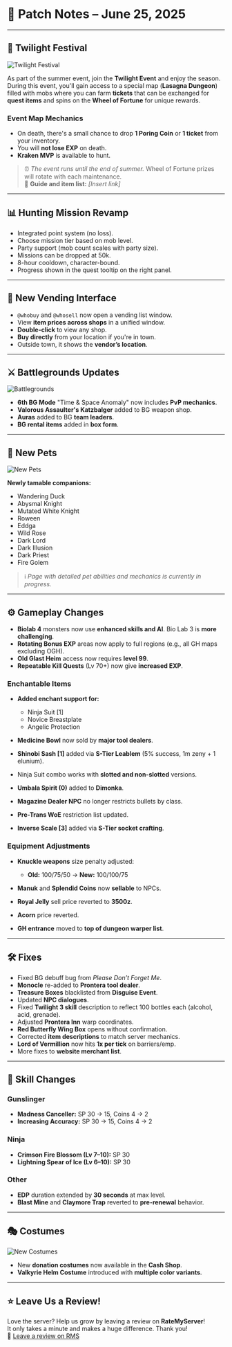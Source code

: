 # 🔕️ Patch Notes – June 25, 2025

---

## 🌊 Twilight Festival

![Twilight Festival](img/06252025_twilight.webp)

As part of the summer event, join the **Twilight Event** and enjoy the season.  
During this event, you'll gain access to a special map (**Lasagna Dungeon**) filled with mobs where you can farm **tickets** that can be exchanged for **quest items** and spins on the **Wheel of Fortune** for unique rewards.

### Event Map Mechanics
- On death, there's a small chance to drop **1 Poring Coin** or **1 ticket** from your inventory.
- You will **not lose EXP** on death.
- **Kraken MVP** is available to hunt.

> ⏰ *The event runs until the end of summer.* Wheel of Fortune prizes will rotate with each maintenance.  
> 🔗 **Guide and item list:** *[Insert link]*

---

## 📊 Hunting Mission Revamp

- Integrated point system (no loss).
- Choose mission tier based on mob level.
- Party support (mob count scales with party size).
- Missions can be dropped at 50k.
- 8-hour cooldown, character-bound.
- Progress shown in the quest tooltip on the right panel.

---

## 🏩 New Vending Interface

- `@whobuy` and `@whosell` now open a vending list window.
- View **item prices across shops** in a unified window.
- **Double-click** to view any shop.
- **Buy directly** from your location if you're in town.
- Outside town, it shows the **vendor’s location**.

---

## ⚔️ Battlegrounds Updates

![Battlegrounds](img/06252025_bgupdate.webp)

- **6th BG Mode** "Time & Space Anomaly" now includes **PvP mechanics**.
- **Valorous Assaulter's Katzbalger** added to BG weapon shop.
- **Auras** added to BG **team leaders**.
- **BG rental items** added in **box form**.

---

## 🐾 New Pets

![New Pets](img/06252025_newpets.webp)

**Newly tamable companions:**
- Wandering Duck
- Abysmal Knight
- Mutated White Knight
- Roween
- Eddga
- Wild Rose
- Dark Lord
- Dark Illusion
- Dark Priest
- Fire Golem

> ℹ️ *Page with detailed pet abilities and mechanics is currently in progress.*

---

## ⚙️ Gameplay Changes

- **Biolab 4** monsters now use **enhanced skills and AI**. Bio Lab 3 is **more challenging**.
- **Rotating Bonus EXP** areas now apply to full regions (e.g., all GH maps excluding OGH).
- **Old Glast Heim** access now requires **level 99**.
- **Repeatable Kill Quests** (Lv 70+) now give **increased EXP**.

### Enchantable Items
- **Added enchant support for:**
  - Ninja Suit [1]
  - Novice Breastplate
  - Angelic Protection

- **Medicine Bowl** now sold by **major tool dealers**.
- **Shinobi Sash [1]** added via **S-Tier Leablem** (5% success, 1m zeny + 1 elunium).
- Ninja Suit combo works with **slotted and non-slotted** versions.
- **Umbala Spirit (0)** added to **Dimonka**.
- **Magazine Dealer NPC** no longer restricts bullets by class.
- **Pre-Trans WoE** restriction list updated.
- **Inverse Scale [3]** added via **S-Tier socket crafting**.

### Equipment Adjustments
- **Knuckle weapons** size penalty adjusted:
  - **Old:** 100/75/50 → **New:** 100/100/75

- **Manuk** and **Splendid Coins** now **sellable** to NPCs.
- **Royal Jelly** sell price reverted to **3500z**.
- **Acorn** price reverted.
- **GH entrance** moved to **top of dungeon warper list**.

---

## 🛠️ Fixes

- Fixed BG debuff bug from *Please Don’t Forget Me*.
- **Monocle** re-added to **Prontera tool dealer**.
- **Treasure Boxes** blacklisted from **Disguise Event**.
- Updated **NPC dialogues**.
- Fixed **Twilight 3 skill** description to reflect 100 bottles each (alcohol, acid, grenade).
- Adjusted **Prontera Inn** warp coordinates.
- **Red Butterfly Wing Box** opens without confirmation.
- Corrected **item descriptions** to match server mechanics.
- **Lord of Vermillion** now hits **1x per tick** on barriers/emp.
- More fixes to **website merchant list**.

---

## 🔪 Skill Changes

### Gunslinger
- **Madness Canceller:** SP 30 → 15, Coins 4 → 2
- **Increasing Accuracy:** SP 30 → 15, Coins 4 → 2

### Ninja
- **Crimson Fire Blossom (Lv 7–10):** SP 30
- **Lightning Spear of Ice (Lv 6–10):** SP 30

### Other
- **EDP** duration extended by **30 seconds** at max level.
- **Blast Mine** and **Claymore Trap** reverted to **pre-renewal** behavior.

---

## 🎭 Costumes

![New Costumes](img/06252025_costumes.webp)

- New **donation costumes** now available in the **Cash Shop**.
- **Valkyrie Helm Costume** introduced with **multiple color variants**.

---

## ⭐ Leave Us a Review!

Love the server? Help us grow by leaving a review on **RateMyServer**!  
It only takes a minute and makes a huge difference. Thank you!  
🔎 [Leave a review on RMS](https://ratemyserver.net/index.php?page=serverstat&serid=22526&itv=6&url_sname=UARO)
